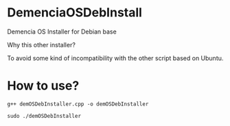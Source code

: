# DemenciaOSDebInstall
Demencia OS Installer for Debian base

Why this other installer?

To avoid some kind of incompatibility with the other script based on Ubuntu.

# How to use?

``g++ demOSDebInstaller.cpp -o demOSDebInstaller``

`` sudo ./demOSDebInstaller ``
